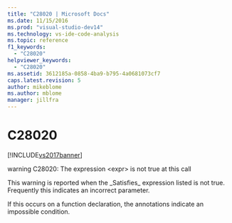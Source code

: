 ```yaml
---
title: "C28020 | Microsoft Docs"
ms.date: 11/15/2016
ms.prod: "visual-studio-dev14"
ms.technology: vs-ide-code-analysis
ms.topic: reference
f1_keywords: 
  - "C28020"
helpviewer_keywords: 
  - "C28020"
ms.assetid: 3612185a-0858-4ba9-b795-4a0681073cf7
caps.latest.revision: 5
author: mikeblome
ms.author: mblome
manager: jillfra
---
```

# C28020
[!INCLUDE[vs2017banner](../includes/vs2017banner.md)]

warning C28020: The expression \<expr> is not true at this call  
  
 This warning is reported when the \_Satisfies\_ expression listed is not true. Frequently this indicates an incorrect parameter.  
  
 If this occurs on a function declaration, the annotations indicate an impossible condition.
